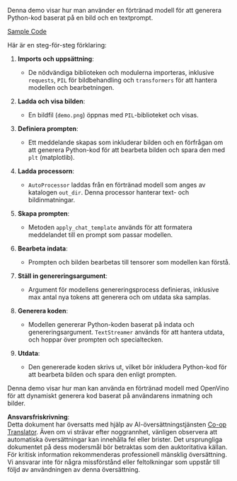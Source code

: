 <!--
CO_OP_TRANSLATOR_METADATA:
{
  "original_hash": "d7d7afa242a4a041ff4193546d4baf16",
  "translation_date": "2025-07-17T05:03:46+00:00",
  "source_file": "md/02.Application/04.Vision/Phi3/E2E_OpenVino_Phi3Vision.md",
  "language_code": "sv"
}
-->
Denna demo visar hur man använder en förtränad modell för att generera Python-kod baserat på en bild och en textprompt.

[Sample Code](../../../../../../code/06.E2E/E2E_OpenVino_Phi3-vision.ipynb)

Här är en steg-för-steg förklaring:

1. **Imports och uppsättning**:
   - De nödvändiga biblioteken och modulerna importeras, inklusive `requests`, `PIL` för bildbehandling och `transformers` för att hantera modellen och bearbetningen.

2. **Ladda och visa bilden**:
   - En bildfil (`demo.png`) öppnas med `PIL`-biblioteket och visas.

3. **Definiera prompten**:
   - Ett meddelande skapas som inkluderar bilden och en förfrågan om att generera Python-kod för att bearbeta bilden och spara den med `plt` (matplotlib).

4. **Ladda processorn**:
   - `AutoProcessor` laddas från en förtränad modell som anges av katalogen `out_dir`. Denna processor hanterar text- och bildinmatningar.

5. **Skapa prompten**:
   - Metoden `apply_chat_template` används för att formatera meddelandet till en prompt som passar modellen.

6. **Bearbeta indata**:
   - Prompten och bilden bearbetas till tensorer som modellen kan förstå.

7. **Ställ in genereringsargument**:
   - Argument för modellens genereringsprocess definieras, inklusive max antal nya tokens att generera och om utdata ska samplas.

8. **Generera koden**:
   - Modellen genererar Python-koden baserat på indata och genereringsargument. `TextStreamer` används för att hantera utdata, och hoppar över prompten och specialtecken.

9. **Utdata**:
   - Den genererade koden skrivs ut, vilket bör inkludera Python-kod för att bearbeta bilden och spara den enligt prompten.

Denna demo visar hur man kan använda en förtränad modell med OpenVino för att dynamiskt generera kod baserat på användarens inmatning och bilder.

**Ansvarsfriskrivning**:  
Detta dokument har översatts med hjälp av AI-översättningstjänsten [Co-op Translator](https://github.com/Azure/co-op-translator). Även om vi strävar efter noggrannhet, vänligen observera att automatiska översättningar kan innehålla fel eller brister. Det ursprungliga dokumentet på dess modersmål bör betraktas som den auktoritativa källan. För kritisk information rekommenderas professionell mänsklig översättning. Vi ansvarar inte för några missförstånd eller feltolkningar som uppstår till följd av användningen av denna översättning.